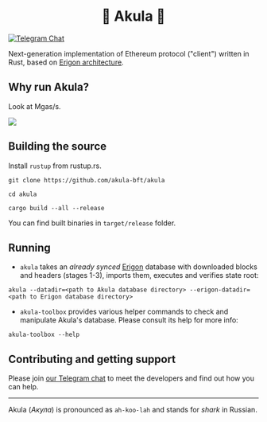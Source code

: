 # <h1 align="center"> 🦈 Akula 🦈 </h1>
[![Telegram Chat](https://img.shields.io/endpoint?color=neon&style=flat-square&url=https%3A%2F%2Ftg.sumanjay.workers.dev%2Fakula_bft)](https://t.me/akula_bft)

Next-generation implementation of Ethereum protocol ("client") written in Rust, based on [Erigon architecture](https://github.com/ledgerwatch/interfaces).

## Why run Akula?

Look at Mgas/s.

![](./src/res/readme-screenshot.png)


## Building the source

Install `rustup` from rustup.rs.

```
git clone https://github.com/akula-bft/akula

cd akula

cargo build --all --release
```

You can find built binaries in `target/release` folder.

## Running

* `akula` takes an _already synced_ [Erigon](https://github.com/ledgerwatch/erigon) database with downloaded blocks and headers (stages 1-3), imports them, executes and verifies state root:

```
akula --datadir=<path to Akula database directory> --erigon-datadir=<path to Erigon database directory>
```

* `akula-toolbox` provides various helper commands to check and manipulate Akula's database. Please consult its help for more info:
```
akula-toolbox --help
```

## Contributing and getting support

Please join [our Telegram chat](https://t.me/akula_bft) to meet the developers and find out how you can help.

---
Akula (_Акула_) is pronounced as `ah-koo-lah` and stands for _shark_ in Russian.
